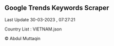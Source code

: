 

## Google Trends Keywords Scraper 
 
Last Update 30-03-2023 , 07:27:21

Country List :
VIETNAM.json



© Abdul Muttaqin 
